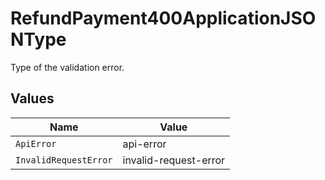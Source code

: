 # RefundPayment400ApplicationJSONType

Type of the validation error.


## Values

| Name                  | Value                 |
| --------------------- | --------------------- |
| `ApiError`            | api-error             |
| `InvalidRequestError` | invalid-request-error |